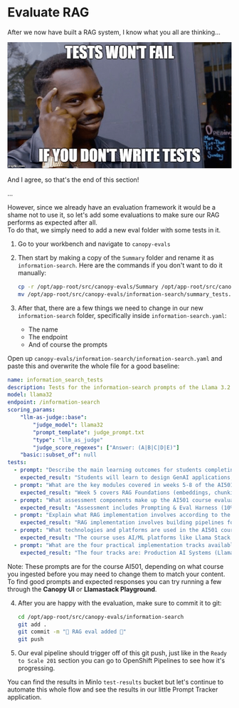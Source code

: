 # Evaluate RAG

After we now have built a RAG system, I know what you all are thinking...

![testing_meme](images/testing_meme.png)

And I agree, so that's the end of this section!

...

However, since we already have an evaluation framework it would be a shame not to use it, so let's add some evaluations to make sure our RAG performs as expected after all.  
To do that, we simply need to add a new eval folder with some tests in it.

1. Go to your workbench and navigate to `canopy-evals`

2. Then start by making a copy of the `Summary` folder and rename it as `information-search`. Here are the commands if you don't want to do it manually:

    ```bash
    cp -r /opt/app-root/src/canopy-evals/Summary /opt/app-root/src/canopy-evals/information-search
    mv /opt/app-root/src/canopy-evals/information-search/summary_tests.yaml /opt/app-root/src/canopy-evals/information-search/information_search_tests.yaml
    ```

3. After that, there are a few things we need to change in our new `information-search` folder, specifically inside `information-search.yaml`:
    - The name
    - The endpoint 
    - And of course the prompts

  Open up `canopy-evals/information-search/information-search.yaml` and paste this and overwrite the whole file for a good baseline:


```yaml
name: information_search_tests
description: Tests for the information-search prompts of the Llama 3.2 3B model.
model: llama32
endpoint: /information-search
scoring_params:
    "llm-as-judge::base":
        "judge_model": llama32
        "prompt_template": judge_prompt.txt
        "type": "llm_as_judge"
        "judge_score_regexes": ["Answer: (A|B|C|D|E)"]
    "basic::subset_of": null
tests:
  - prompt: "Describe the main learning outcomes for students completing the Advanced Generative AI Systems course."
    expected_result: "Students will learn to design GenAI applications, engineer prompts with evaluation, build production systems with CI/CD, implement RAG pipelines, secure LLM apps with guardrails, integrate multi-modal models, optimize models via quantization, instrument monitoring systems, orchestrate agents with tool-calling, and operate MaaS with APIs and governance."
  - prompt: "What are the key modules covered in weeks 5-8 of the AI501 curriculum?"
    expected_result: "Week 5 covers RAG Foundations (embeddings, chunking, ingestion pipelines), Week 6 covers Guardrails (safety taxonomies, filters, jailbreak defense), Week 7 covers Observability (tracing, metrics, logs, SLI/SLO), and Week 8 covers Tool-Calling & Agents (function calling, MCP, planner/critic loops)."
  - prompt: "What assessment components make up the AI501 course evaluation and what are their weightings?"
    expected_result: "Assessment includes Prompting & Eval Harness (10%), RAG Mini-System (15%), Guardrails & Red-Team (10%), Observability Pack (10%), Optimization Lab (10%), Agent with Tools (10%), Capstone (30%), and Participation (5%)."
  - prompt: "Explain what RAG implementation involves according to the course syllabus."
    expected_result: "RAG implementation involves building pipelines for ingestion, indexing, and retrieval with citations and provenance. Students learn embeddings, chunking strategies, ingestion pipelines, and create ETL→vector DB→retrieval→generation systems with citations."
  - prompt: "What technologies and platforms are used in the AI501 course infrastructure?"
    expected_result: "The course uses AI/ML platforms like Llama Stack abdHugging Face; development tools including Python, PyTorch, LangChain, Docker, and Kubernetes; infrastructure with GPU clusters and vector databases like Pinecone and Weaviate; plus security and monitoring tools for guardrails and observability."
  - prompt: "What are the four practical implementation tracks available in AI501?"
    expected_result: "The four tracks are: Production AI Systems (Llama Stack, GitOps, CI/CD), Knowledge Grounding (RAG design, vector DBs, doc pipelines), AI Safety & Security (Guardrails, red-teaming, observability), and Advanced Applications (Agents/tool-calling, multi-modal, model optimization)."
```
    

  Note: These prompts are for the course AI501, depending on what course you ingested before you may need to change them to match your content. To find good prompts and expected responses you can try running a few through the **Canopy UI** or **Llamastack Playground**.

4. After you are happy with the evaluation, make sure to commit it to git:
    ```bash
    cd /opt/app-root/src/canopy-evals/information-search
    git add .
    git commit -m "🥼 RAG eval added 🥼"
    git push
    ```

5. Our eval pipeline should trigger off of this git push, just like in the `Ready to Scale 201` section you can go to OpenShift Pipelines to see how it's progressing.

You can find the results in MinIo `test-results` bucket but let's continue to automate this whole flow and see the results in our little Prompt Tracker application.